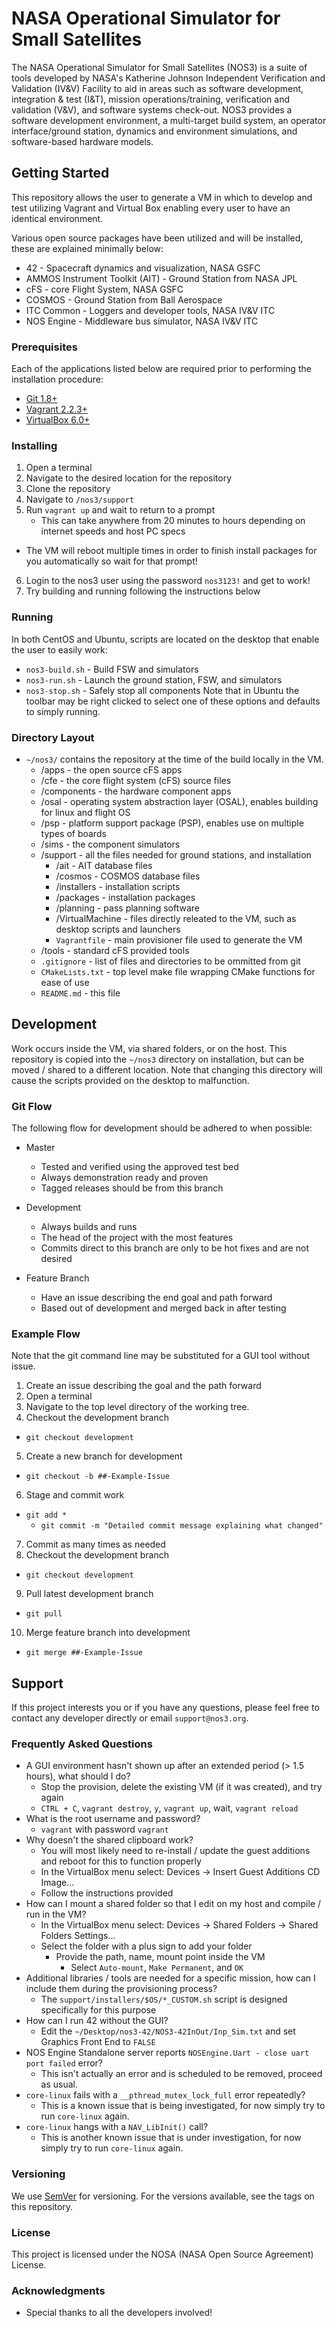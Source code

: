 # NASA Operational Simulator for Small Satellites
The NASA Operational Simulator for Small Satellites (NOS3) is a suite of tools developed by NASA's Katherine Johnson Independent Verification and Validation (IV&V) Facility to aid in areas such as software development, integration & test (I&T), mission operations/training, verification and validation (V&V), and software systems check-out. 
NOS3 provides a software development environment, a multi-target build system, an operator interface/ground station, dynamics and environment simulations, and software-based hardware models.

## Getting Started
This repository allows the user to generate a VM in which to develop and test utilizing Vagrant and Virtual Box enabling every user to have an identical environment.

Various open source packages have been utilized and will be installed, these are explained minimally below:
* 42 - Spacecraft dynamics and visualization, NASA GSFC
* AMMOS Instrument Toolkit (AIT) - Ground Station from NASA JPL
* cFS - core Flight System, NASA GSFC
* COSMOS - Ground Station from Ball Aerospace
* ITC Common - Loggers and developer tools, NASA IV&V ITC  
* NOS Engine - Middleware bus simulator, NASA IV&V ITC

### Prerequisites
Each of the applications listed below are required prior to performing the installation procedure:
* [Git 1.8+](https://git-scm.com/)
* [Vagrant 2.2.3+](https://www.vagrantup.com/)
* [VirtualBox 6.0+](https://www.virtualbox.org/)

### Installing
1. Open a terminal
2. Navigate to the desired location for the repository
3. Clone the repository
4. Navigate to `/nos3/support`
5. Run `vagrant up` and wait to return to a prompt
	- This can take anywhere from 20 minutes to hours depending on internet speeds and host PC specs
  - The VM will reboot multiple times in order to finish install packages for you automatically so wait for that prompt!
6. Login to the nos3 user using the password `nos3123!` and get to work!
7. Try building and running following the instructions below

### Running
In both CentOS and Ubuntu, scripts are located on the desktop that enable the user to easily work:
* `nos3-build.sh` - Build FSW and simulators
* `nos3-run.sh` - Launch the ground station, FSW, and simulators
* `nos3-stop.sh` - Safely stop all components
Note that in Ubuntu the toolbar may be right clicked to select one of these options and defaults to simply running.

### Directory Layout
* `~/nos3/` contains the repository at the time of the build locally in the VM.
	- /apps - the open source cFS apps
	- /cfe - the core flight system (cFS) source files
	- /components - the hardware component apps
	- /osal - operating system abstraction layer (OSAL), enables building for linux and flight OS
	- /psp - platform support package (PSP), enables use on multiple types of boards
	- /sims - the component simulators
	- /support - all the files needed for ground stations, and installation
		* /ait - AIT database files
		* /cosmos - COSMOS database files
		* /installers - installation scripts
		* /packages	- installation packages
		* /planning - pass planning software
		* /VirtualMachine - files directly releated to the VM, such as desktop scripts and launchers
		* `Vagrantfile` - main provisioner file used to generate the VM
	- /tools - standard cFS provided tools
	- `.gitignore` - list of files and directories to be ommitted from git
	- `CMakeLists.txt` - top level make file wrapping CMake functions for ease of use
	- `README.md` - this file

## Development
Work occurs inside the VM, via shared folders, or on the host.
This repository is copied into the `~/nos3` directory on installation, but can be moved / shared to a different location.
Note that changing this directory will cause the scripts provided on the desktop to malfunction. 

### Git Flow
The following flow for development should be adhered to when possible:

* Master
    * Tested and verified using the approved test bed
    * Always demonstration ready and proven
    * Tagged releases should be from this branch

* Development
    * Always builds and runs
    * The head of the project with the most features
    * Commits direct to this branch are only to be hot fixes and are not desired

* Feature Branch
    * Have an issue describing the end goal and path forward
    * Based out of development and merged back in after testing

### Example Flow
Note that the git command line may be substituted for a GUI tool without issue.

1. Create an issue describing the goal and the path forward
2. Open a terminal
2. Navigate to the top level directory of the working tree.
4. Checkout the development branch
 - `git checkout development`
5. Create a new branch for development
 - `git checkout -b ##-Example-Issue`
6. Stage and commit work
  - `git add *`
	- `git commit -m "Detailed commit message explaining what changed"`
7. Commit as many times as needed
8. Checkout the development branch
 - `git checkout development`
9. Pull latest development branch
 - `git pull`
10. Merge feature branch into development
 - `git merge ##-Example-Issue`

## Support
If this project interests you or if you have any questions, please feel free to contact any developer directly or email `support@nos3.org`.

### Frequently Asked Questions
* A GUI environment hasn't shown up after an extended period (> 1.5 hours), what should I do?
  - Stop the provision, delete the existing VM (if it was created), and try again
  - `CTRL + C`, `vagrant destroy`, `y`, `vagrant up`, wait, `vagrant reload`
* What is the root username and password?
  - `vagrant` with password `vagrant`
* Why doesn't the shared clipboard work?
  - You will most likely need to re-install / update the guest additions and reboot for this to function properly
  - In the VirtualBox menu select: Devices -> Insert Guest Additions CD Image...
  - Follow the instructions provided
* How can I mount a shared folder so that I edit on my host and compile / run in the VM?
  - In the VirtualBox menu select: Devices -> Shared Folders -> Shared Folders Settings...
  - Select the folder with a plus sign to add your folder
	  * Provide the path, name, mount point inside the VM
		* Select `Auto-mount`, `Make Permanent`, and `OK`
* Additional libraries / tools are needed for a specific mission, how can I include them during the provisioning process?
  - The `support/installers/$OS/*_CUSTOM.sh` script is designed specifically for this purpose
* How can I run 42 without the GUI?
  - Edit the `~/Desktop/nos3-42/NOS3-42InOut/Inp_Sim.txt` and set Graphics Front End to `FALSE` 
* NOS Engine Standalone server reports `NOSEngine.Uart - close uart port failed` error?
	- This isn't actually an error and is scheduled to be removed, proceed as usual.
* `core-linux` fails with a `__pthread_mutex_lock_full` error repeatedly?
	- This is a known issue that is being investigated, for now simply try to run `core-linux` again.
* `core-linux` hangs with a `NAV_LibInit()` call?
	- This is another known issue that is under investigation, for now simply try to run `core-linux` again.

### Versioning
We use [SemVer](http://semver.org/) for versioning. For the versions available, see the tags on this repository.

### License
This project is licensed under the NOSA (NASA Open Source Agreement) License. 

### Acknowledgments
* Special thanks to all the developers involved!
